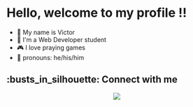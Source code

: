  <h1>Hello, welcome to my profile !!</h1>
  
- 👋 My name is Victor
- 📖 I'm a Web Developer student
- 🎮 I love praying games
- 🧑 pronouns: he/his/him 

<section>
  <h2> :busts_in_silhouette: Connect with me </h2> 
  <div align="center">
    <a href="https://www.linkedin.com/in/victor-figueiredo-mendes/" target="_blank">
      <img src="https://img.shields.io/badge/LinkedIn-0077B5?style=for-the-badge&logo=linkedin&logoColor=white" />
    </a>
  </div>
</section>


